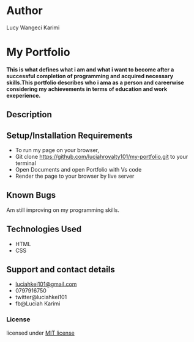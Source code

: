 # Author
Lucy Wangeci Karimi
# My Portfolio
#### This is what defines what i am and what i want to become after a successful completion of programming and acquired necessary skills.This portfolio describes who i ama as a person and careerwise considering my achievements in terms of education and work exeperience.
## Description
## Setup/Installation Requirements
* To run my page on your browser,
* Git clone https://github.com/luciahroyalty101/my-portfolio.git to your terminal
* Open Documents and open Portfolio with Vs code
* Render the page to your browser by live server
## Known Bugs
 Am still improving on my programming skills.
## Technologies Used
* HTML
* CSS
## Support and contact details
* luciahkei101@gmail.com
* 0797916750
* twitter@luciahkei101
* fb@Luciah Karimi
### License
 licensed under [MIT license](LICENSE)
  